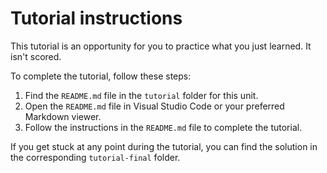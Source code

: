 # Tutorial instructions

This tutorial is an opportunity for you to practice what you just learned. It isn't scored.

To complete the tutorial, follow these steps:

1.  Find the `README.md` file in the `tutorial` folder for this unit.
2.  Open the `README.md` file in Visual Studio Code or your preferred Markdown viewer.
3.  Follow the instructions in the `README.md` file to complete the tutorial.

If you get stuck at any point during the tutorial, you can find the solution in the corresponding `tutorial-final` folder.